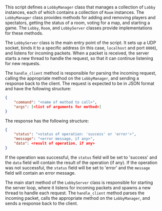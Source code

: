 This script defines a `LobbyManager` class that manages a collection of `Lobby` instances, each of which contains a collection of `Room` instances. The `LobbyManager` class provides methods for adding and removing players and spectators, getting the status of a room, voting for a map, and starting a game. The `Lobby`, `Room`, and `LobbyServer` classes provide implementations for these methods.

The `LobbyServer` class is the main entry point of the script. It sets up a UDP socket, binds it to a specific address (in this case, `localhost` and port `8000`), and listens for incoming packets. When a packet is received, the server starts a new thread to handle the request, so that it can continue listening for new requests.

The `handle_client` method is responsible for parsing the incoming request, calling the appropriate method on the `LobbyManager`, and sending a response back to the client. The request is expected to be in JSON format and have the following structure:
```json
{
    "command": "<name of method to call>",
    "args": [<list of arguments for method>]
}
```

The response has the following structure:

```json
{
    "status": "<status of operation: 'success' or 'error'>",
    "message": "<error message, if any>",
    "data": <result of operation, if any>
}
```

If the operation was successful, the `status` field will be set to 'success' and the `data` field will contain the result of the operation (if any). If the operation was not successful, the `status` field will be set to 'error' and the `message` field will contain an error message.

The main start method of the `LobbyServer` class is responsible for starting the server loop, where it listens for incoming packets and spawns a new thread to handle each request. The `handle_client` method parses the incoming packet, calls the appropriate method on the `LobbyManager`, and sends a response back to the client.